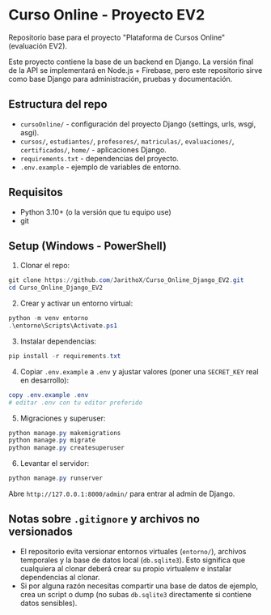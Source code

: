 # Curso Online - Proyecto EV2

Repositorio base para el proyecto "Plataforma de Cursos Online" (evaluación EV2).

Este proyecto contiene la base de un backend en Django. La versión final de la API se implementará en Node.js + Firebase, pero este repositorio sirve como base Django para administración, pruebas y documentación.

## Estructura del repo
- `cursoOnline/` - configuración del proyecto Django (settings, urls, wsgi, asgi).
- `cursos/`, `estudiantes/`, `profesores/`, `matriculas/`, `evaluaciones/`, `certificados/`, `home/` - aplicaciones Django.
- `requirements.txt` - dependencias del proyecto.
- `.env.example` - ejemplo de variables de entorno.

## Requisitos
- Python 3.10+ (o la versión que tu equipo use)
- git

## Setup (Windows - PowerShell)
1. Clonar el repo:

```powershell
git clone https://github.com/JarithoX/Curso_Online_Django_EV2.git
cd Curso_Online_Django_EV2
```

2. Crear y activar un entorno virtual:

```powershell
python -m venv entorno
.\entorno\Scripts\Activate.ps1
```

3. Instalar dependencias:

```powershell
pip install -r requirements.txt
```

4. Copiar `.env.example` a `.env` y ajustar valores (poner una `SECRET_KEY` real en desarrollo):

```powershell
copy .env.example .env
# editar .env con tu editor preferido
```

5. Migraciones y superuser:

```powershell
python manage.py makemigrations
python manage.py migrate
python manage.py createsuperuser
```

6. Levantar el servidor:

```powershell
python manage.py runserver
```

Abre `http://127.0.0.1:8000/admin/` para entrar al admin de Django.

## Notas sobre `.gitignore` y archivos no versionados
- El repositorio evita versionar entornos virtuales (`entorno/`), archivos temporales y la base de datos local (`db.sqlite3`). Esto significa que cualquiera al clonar deberá crear su propio virtualenv e instalar dependencias al clonar.
- Si por alguna razón necesitas compartir una base de datos de ejemplo, crea un script o dump (no subas `db.sqlite3` directamente si contiene datos sensibles).
